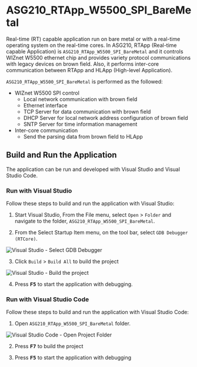 
# ASG210_RTApp_W5500_SPI_BareMetal

Real-time (RT) capable application run on bare metal or with a real-time operating system on the real-time cores.
In ASG210, RTApp (Real-time capable Application) is `ASG210_RTApp_W5500_SPI_BareMetal` and it controls WIZnet W5500 ethernet chip and provides variety protocol communications with legacy devices on brown field. Also, it performs inter-core communication between RTApp and HLApp (High-level Application).

`ASG210_RTApp_W5500_SPI_BareMetal` is performed as the followed:

- WIZnet W5500 SPI control
  - Local network communication with brown field
  - Ethernet interface
  - TCP Server for data communication with brown field
  - DHCP Server for local network address configuration of brown field
  - SNTP Server for time information management
- Inter-core communication
  - Send the parsing data from brown field to HLApp

## Build and Run the Application

The application can be run and developed with Visual Studio and Visual Studio Code.

### Run with Visual Studio

Follow these steps to build and run the application with Visual Studio:

1. Start Visual Studio, From the File menu, select `Open` > `Folder` and navigate to the folder, `ASG210_RTApp_W5500_SPI_BareMetal`.

2. From the Select Startup Item menu, on the tool bar, select `GDB Debugger (RTCore)`.

![Visual Studio - Select GDB Debugger](../../Docs/references/visual-studio-select-gdb-debugger-rt.png)

3. Click `Build` > `Build All` to build the project

![Visual Studio - Build the project](../../Docs/references/visual-studio-build-the-project.png)

4. Press <kbd>**F5**</kbd> to start the application with debugging.

### Run with Visual Studio Code

Follow these steps to build and run the application with Visual Studio Code:

1. Open `ASG210_RTApp_W5500_SPI_BareMetal` folder.

![Visual Studio Code - Open Project Folder](../../Docs/references/visual-studio-code-open-project-folder.png)

2. Press <kbd>**F7**</kbd> to build the project

3. Press <kbd>**F5**</kbd> to start the application with debugging
